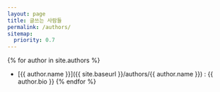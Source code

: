```yaml
---
layout: page
title: 글쓰는 사람들
permalink: /authors/
sitemap:
  priority: 0.7
---
```

{% for author in site.authors %}
* [{{ author.name }}]({{ site.baseurl }}/authors/{{ author.name }}) : {{ author.bio }}
{% endfor %}
